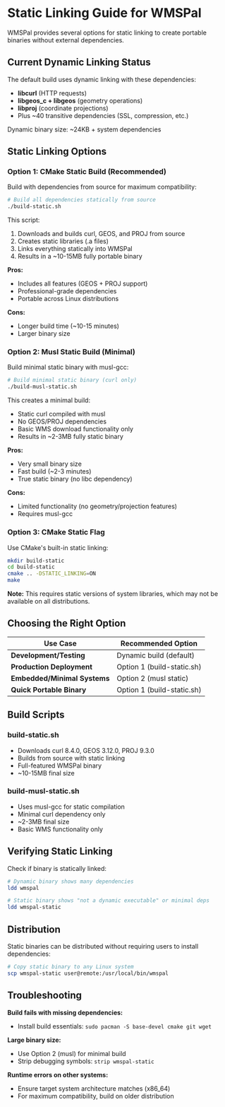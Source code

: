 # Static Linking Guide for WMSPal

WMSPal provides several options for static linking to create portable binaries without external dependencies.

## Current Dynamic Linking Status

The default build uses dynamic linking with these dependencies:
- **libcurl** (HTTP requests)
- **libgeos_c + libgeos** (geometry operations) 
- **libproj** (coordinate projections)
- Plus ~40 transitive dependencies (SSL, compression, etc.)

Dynamic binary size: ~24KB + system dependencies

## Static Linking Options

### Option 1: CMake Static Build (Recommended)

Build with dependencies from source for maximum compatibility:

```bash
# Build all dependencies statically from source
./build-static.sh
```

This script:
1. Downloads and builds curl, GEOS, and PROJ from source
2. Creates static libraries (.a files) 
3. Links everything statically into WMSPal
4. Results in a ~10-15MB fully portable binary

**Pros:** 
- Includes all features (GEOS + PROJ support)
- Professional-grade dependencies
- Portable across Linux distributions

**Cons:** 
- Longer build time (~10-15 minutes)
- Larger binary size

### Option 2: Musl Static Build (Minimal)

Build minimal static binary with musl-gcc:

```bash
# Build minimal static binary (curl only)
./build-musl-static.sh
```

This creates a minimal build:
- Static curl compiled with musl
- No GEOS/PROJ dependencies
- Basic WMS download functionality only
- Results in ~2-3MB fully static binary

**Pros:**
- Very small binary size
- Fast build (~2-3 minutes)
- True static binary (no libc dependency)

**Cons:**
- Limited functionality (no geometry/projection features)
- Requires musl-gcc

### Option 3: CMake Static Flag

Use CMake's built-in static linking:

```bash
mkdir build-static
cd build-static
cmake .. -DSTATIC_LINKING=ON
make
```

**Note:** This requires static versions of system libraries, which may not be available on all distributions.

## Choosing the Right Option

| Use Case | Recommended Option |
|----------|-------------------|
| **Development/Testing** | Dynamic build (default) |
| **Production Deployment** | Option 1 (build-static.sh) |
| **Embedded/Minimal Systems** | Option 2 (musl static) |
| **Quick Portable Binary** | Option 1 (build-static.sh) |

## Build Scripts

### build-static.sh
- Downloads curl 8.4.0, GEOS 3.12.0, PROJ 9.3.0
- Builds from source with static linking
- Full-featured WMSPal binary
- ~10-15MB final size

### build-musl-static.sh  
- Uses musl-gcc for static compilation
- Minimal curl dependency only
- ~2-3MB final size
- Basic WMS functionality only

## Verifying Static Linking

Check if binary is statically linked:

```bash
# Dynamic binary shows many dependencies
ldd wmspal

# Static binary shows "not a dynamic executable" or minimal deps
ldd wmspal-static
```

## Distribution

Static binaries can be distributed without requiring users to install dependencies:

```bash
# Copy static binary to any Linux system
scp wmspal-static user@remote:/usr/local/bin/wmspal
```

## Troubleshooting

**Build fails with missing dependencies:**
- Install build essentials: `sudo pacman -S base-devel cmake git wget`

**Large binary size:**
- Use Option 2 (musl) for minimal build
- Strip debugging symbols: `strip wmspal-static`

**Runtime errors on other systems:**
- Ensure target system architecture matches (x86_64)
- For maximum compatibility, build on older distribution